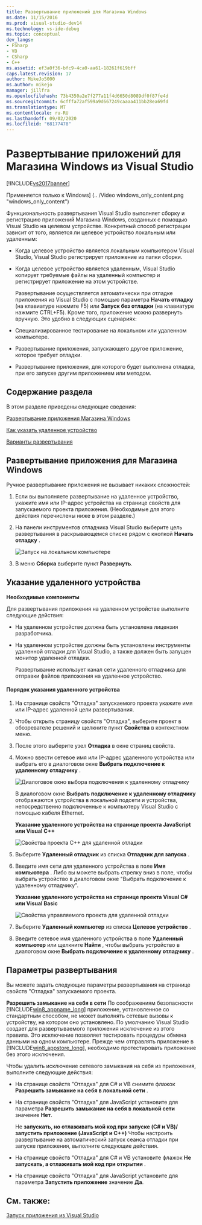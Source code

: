 ```yaml
---
title: Развертывание приложений для Магазина Windows
ms.date: 11/15/2016
ms.prod: visual-studio-dev14
ms.technology: vs-ide-debug
ms.topic: conceptual
dev_langs:
- FSharp
- VB
- CSharp
- C++
ms.assetid: ef3a0f36-bfc9-4ca0-aa61-18261f619bff
caps.latest.revision: 17
author: MikeJo5000
ms.author: mikejo
manager: jillfra
ms.openlocfilehash: 73b4350a2e7f277a11f4d6650d8089df0f87fe4d
ms.sourcegitcommit: 6cfffa72af599a9d667249caaaa411bb28ea69fd
ms.translationtype: MT
ms.contentlocale: ru-RU
ms.lasthandoff: 09/02/2020
ms.locfileid: "68177478"
---
```

# <a name="deploy-windows-store-apps-from-visual-studio"></a>Развертывание приложений для Магазина Windows из Visual Studio
[!INCLUDE[vs2017banner](../includes/vs2017banner.md)]

Применяется только к Windows] (.. /Video windows_only_content.png "windows_only_content")

 Функциональность развертывания Visual Studio выполняет сборку и регистрацию приложений Магазина Windows, созданных с помощью Visual Studio на целевом устройстве. Конкретный способ регистрации зависит от того, является ли целевое устройство локальным или удаленным:

- Когда целевое устройство является локальным компьютером Visual Studio, Visual Studio регистрирует приложение из папки сборки.

- Когда целевое устройство является удаленным, Visual Studio копирует требуемые файлы на удаленный компьютер и регистрирует приложение на этом устройстве.

  Развертывание осуществляется автоматически при отладке приложения из Visual Studio с помощью параметра **Начать отладку** (на клавиатуре нажмите F5) или **Запуск без отладки** (на клавиатуре нажмите CTRL+F5). Кроме того, приложение можно развернуть вручную. Это удобно в следующих сценариях:

- Специализированное тестирование на локальном или удаленном компьютере.

- Развертывание приложения, запускающего другое приложение, которое требует отладки.

- Развертывание приложения, для которого будет выполнена отладка, при его запуске другим приложением или методом.

## <a name="in-this-topic"></a><a name="BKMK_In_this_topic"></a> Содержание раздела
 В этом разделе приведены следующие сведения:

 [Развертывание приложения Магазина Windows](#BKMK_How_to_deploy_a_Windows_Store_app)

 [Как указать удаленное устройство](#BKMK_How_to_specify_a_remote_device)

 [Варианты развертывания](#BKMK_Deployment_options)

## <a name="how-to-deploy-a-windows-store-app"></a><a name="BKMK_How_to_deploy_a_Windows_Store_app"></a> Развертывание приложения для Магазина Windows
 Ручное развертывание приложения не вызывает никаких сложностей:

1. Если вы выполняете развертывание на удаленное устройство, укажите имя или IP-адрес устройства на странице свойств для запускаемого проекта приложения. (Необходимые для этого действия перечислены ниже в этом разделе.)

2. На панели инструментов отладчика Visual Studio выберите цель развертывания в раскрывающемся списке рядом с кнопкой **Начать отладку** .

     ![Запуск на локальном компьютере](../debugger/media/vsrun-f5-local.png "VSRUN_F5_Local")

3. В меню **Сборка** выберите пункт **Развернуть**.

## <a name="how-to-specify-a-remote-device"></a><a name="BKMK_How_to_specify_a_remote_device"></a> Указание удаленного устройства
 **Необходимые компоненты**

 Для развертывания приложения на удаленном устройстве выполните следующие действия:

- На удаленном устройстве должна быть установлена лицензия разработчика.

- На удаленном устройстве должны быть установлены инструменты удаленной отладки для Visual Studio, а также должен быть запущен монитор удаленной отладки.

     Развертывание использует канал сети удаленного отладчика для отправки файлов приложения на удаленное устройство.

#### <a name="to-specify-a-remote-device"></a>Порядок указания удаленного устройства

1. На странице свойств "Отладка" запускаемого проекта укажите имя или IP-адрес удаленной цели развертывания.

2. Чтобы открыть страницу свойств "Отладка", выберите проект в обозревателе решений и щелкните пункт **Свойства** в контекстном меню.

3. После этого выберите узел **Отладка** в окне страниц свойств.

4. Можно ввести сетевое имя или IP-адрес удаленного устройства или выбрать его в диалоговом окне **Выбрать подключение к удаленному отладчику** .

    ![Диалоговое окно выбора подключения к удаленному отладчику](../debugger/media/vsrun-selectremotedebuggerdlg.png "VSRUN_SelectRemoteDebuggerDlg")

    В диалоговом окне **Выбрать подключение к удаленному отладчику** отображаются устройства в локальной подсети и устройства, непосредственно подключенные к компьютеру Visual Studio с помощью кабеля Ethernet.

   **Указание удаленного устройства на странице проекта JavaScript или Visual C++**

   ![Свойства проекта C++ для удаленной отладки](../debugger/media/vsrun-cpp-projprop-remote.png "VSRUN_CPP_ProjProp_Remote")

5. Выберите **Удаленный отладчик** из списка **Отладчик для запуска** .

6. Введите имя сети для удаленного устройства в поле **Имя компьютера** . Либо вы можете выбрать стрелку вниз в поле, чтобы выбрать устройство в диалоговом окне "Выбрать подключение к удаленному отладчику".

   **Указание удаленного устройства на странице проекта Visual C# или Visual Basic**

   ![Свойства управляемого проекта для удаленной отладки](../debugger/media/vsrun-managed-projprop-remote.png "VSRUN_Managed_ProjProp_Remote")

7. Выберите **Удаленный компьютер** из списка **Целевое устройство** .

8. Введите сетевое имя удаленного устройства в поле **Удаленный компьютер** или щелкните **Найти** , чтобы выбрать устройство в диалоговом окне **Выбрать подключение к удаленному отладчику** .

## <a name="deployment-options"></a><a name="BKMK_Deployment_options"></a> Параметры развертывания
 Вы можете задать следующие параметры развертывания на странице свойств "Отладка" запускаемого проекта.

 **Разрешить замыкание на себя в сети** По соображениям безопасности [!INCLUDE[win8_appname_long](../includes/win8-appname-long-md.md)] приложение, установленное со стандартным способом, не может выполнять сетевые вызовы к устройству, на котором оно установлено. По умолчанию Visual Studio создает для развертываемого приложения исключение из этого правила. Это исключение позволяет тестировать процедуры обмена данными на одном компьютере. Прежде чем отправлять приложение в [!INCLUDE[win8_appstore_long](../includes/win8-appstore-long-md.md)], необходимо протестировать приложение без этого исключения.

 Чтобы удалить исключение сетевого замыкания на себя из приложения, выполните следующие действия:

- На странице свойств "Отладка" для C# и VB снимите флажок **Разрешить замыкание на себя в локальной сети** .

- На странице свойств "Отладка" для JavaScript установите для параметра **Разрешить замыкание на себя в локальной сети** значение **Нет**.

  Не **запускать, но отлаживать мой код при запуске (C# и VB)/запустить приложение (JavaScript и C++)** Чтобы настроить развертывание на автоматический запуск сеанса отладки при запуске приложения, выполните следующие действия.

- На странице свойств "Отладка" для C# и VB установите флажок **Не запускать, а отлаживать мой код при открытии** .

- На странице свойств "Отладка" для JavaScript установите для параметра **Запустить приложение** значение **Да**.

## <a name="see-also"></a>См. также:
 [Запуск приложения из Visual Studio](../debugger/run-store-apps-from-visual-studio.md)
